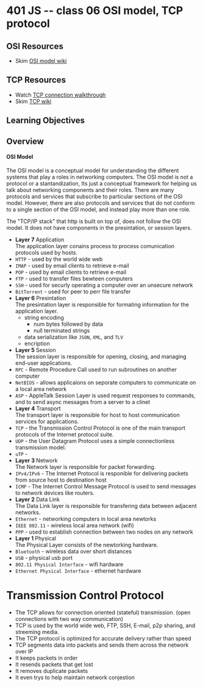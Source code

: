 401 JS -- class 06 OSI model, TCP protocol
===

## OSI Resources
* Skim [OSI model wiki]

## TCP Resources
* Watch [TCP connection walkthrough]
* Skim [TCP wiki]

## Learning Objectives

## Overview
#### OSI Model
The OSI model is a conceptual model for understanding the different systems that play a roles in networking computers. The OSI model is not a protocol or a stantandization, Its just a conceptual framework for helping us talk about networking components and their roles. There are many protocols and services that subscribe to particular sections of the OSI model. However, there are also protocols and services that do not conform to a single section of the OSI model, and instead play more than one role.  

The "TCP/IP stack" that http is built on top of, does not follow the OSI model. It does not have components in the presintation, or session layers.   
  
* **Layer 7** Application  
The application layer conains process to process comunication protocols used by hosts.   
 * `HTTP` - used by the world wide web
 * `IMAP` - used by email clients to retrieve e-mail
 * `POP` - used by email clients to retrieve e-mail
 * `FTP` - used to transfer files bewteen computers
 * `SSH` - used for securly operating a computer over an unsecure network
 * `BitTorrent` - used for peer to perr file transfer
* **Layer 6** Presintation  
The presintation layer is responsible for formating information for the application layer.  
  * string encoding
    * num bytes followed by data  
    * null terminated strings
  * data serialization like `JSON`, `XML`, and `TLV`
  * encription
* **Layer 5** Session   
The session layer is responsible for opening, closing, and  managing end-user applications.  
 * `RPC` - Remote Procedure Call used to run subroutines on another computer
 * `NetBIOS` - allows applicaions on seporate computers to communicate on a local area network
 * `ASP` - AppleTalk Session Layer is used request responses to commands, and to send async messages from a server to a clinet
* **Layer 4** Transport  
The transport layer is responsible for host to host communication services for applications.  
 * `TCP` - the Transmission Control Protocol is one of the main transport protocols of the Internet protocol suite. 
 * `UDP` - the User Datagram Protocol uses a simple connectionless transmission model.
 * `uTP` -
* **Layer 3** Network  
The Network layer is responsible for packet forwarding.  
 * `IPv4/IPv6` - The Internet Protocol is responible for delivering packets from source host to destination host
 * `ICMP` - The Internet Control Message Protocol is used to send messages to network devices like routers.
* **Layer 2** Data Link  
The Data Link layer is responsible for transfering data between adjacent networks.   
 * `Ethernet` - networking computers in local area newtorks
 * `IEEE 802.11` - wireless local area network  (wifi)
 * `PPP` - used to establish connection between two nodes on any network
* **Layer 1** Physical  
The Physical Layer consists of the newtorking hardware.
 * `Bluetooth` - wireless data over short distances
 * `USB` - physical usb port
 * `802.11 Physical Interface` - wifi hardware
 * `Ethernet Physical Interface` - ethernet hardware

# Transmission Control Protocol
* The TCP allows for connection oriented (stateful) transmission. (open connections with two way communication)
* TCP is used by the world wide web, FTP, SSH, E-mail, p2p sharing, and streeming media.
* The TCP protocol is optimized for accurate delivery rather than speed
* TCP segments data into packets and sends them across the network over IP
 * It keeps packets in order
 * It resends packets that get lost
 * It removes duplicate packets
 * It even trys to help maintain network conjestion

<!--links -->
[OSI model wiki]: https://en.wikipedia.org/wiki/OSI_model
[TCP wiki]: https://en.wikipedia.org/wiki/Transmission_Control_Protocol
[TCP connection walkthrough]: https://www.youtube.com/watch?v=F27PLin3TV0

